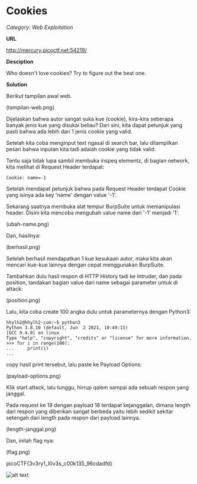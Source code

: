 
# Cookies
*Category: Web Exploitation*

**URL**

http://mercury.picoctf.net:54219/

**Desciption**

Who doesn't love cookies? Try to figure out the best one. 

**Solution**

Berikut tampilan awal web.

(tampilan-web.png)

Dijelaskan bahwa autor sangat suka kue (cookie), kira-kira seberapa banyak jenis kue yang disukai beliau?
Dari sini, kita dapat petunjuk yang pasti bahwa ada lebih dari 1 jenis cookie yang valid.

Setelah kita coba menginput text ngasal di search bar, lalu ditampilkan pesan bahwa inputan kita tadi adalah cookie yang tidak valid.

Tentu saja tidak lupa sambil membuka inspeq elementz, di bagian network, kita melihat di Request Header terdapat:

```
Cookie: name=-1
```

Setelah mendapat petunjuk bahwa pada Request Header terdapat Cookie yang isinya ada key 'name' dengan value '-1'.

Sekarang saatnya membuka alat tempur BurpSuite untuk memanipulasi header. Disini kita mencoba mengubah value name dari '-1' menjadi '1'.

(ubah-name.png)

Dan, hasilnya:

(berhasil.png)

Setelah berhasil mendapatkan 1 kue kesukaan autor, maka kita akan mencari kue-kue lainnya dengan cepat menggunakan BurpSuite.

Tambahkan dulu hasil respon di HTTP History tadi ke Intruder, dan pada position, tandakan bagian value dari name sebagai parameter untuk di attack:

(position.png)

Lalu, kita coba create 100 angka dulu untuk parameternya dengan Python3:

```
hhylh2@hhylh2-com:~$ python3
Python 3.8.10 (default, Jun  2 2021, 10:49:15) 
[GCC 9.4.0] on linux
Type "help", "copyright", "credits" or "license" for more information.
>>> for i in range(100):
...     print(i)
...
```

copy hasil print tersebut, lalu paste ke Payload Options:

(payload-options.png)

Klik start attack, lalu tunggu, hirrup qalem sampai ada sebuah respon yang janggal.

Pada request ke 19 dengan payload 18 terdapat kejanggalan, dimana length dari respon yang diberikan sangat berbeda yaitu lebih sedikit sekitar setengah dari length pada respon dari payload lainnya.

(length-janggal.png)

Dan, inilah flag nya:

(flag.png)

picoCTF{3v3ry1_l0v3s_c00k135_96cdadfd}

![alt text](https://media.giphy.com/media/lgcUUCXgC8mEo/giphy.gif)
